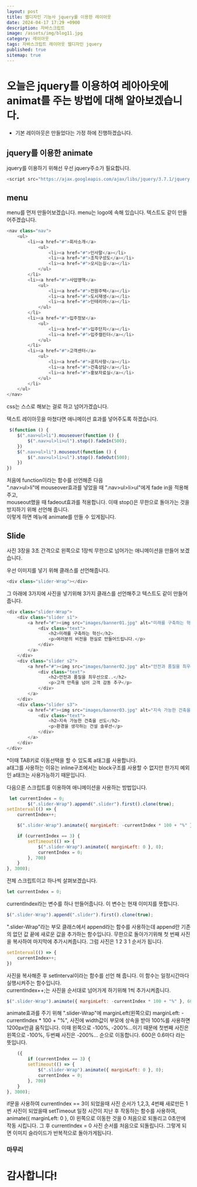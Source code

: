 ```yaml
---
layout: post
title: 웹디자인 기능사 jquery를 이용한 레이아웃
date: 2024-04-17 17:29 +0900
description: 자바스크립트
image: /assets/img/blog11.jpg
category: 레이아웃 
tags: 자바스크립트 레이아웃 웹디자인 jquery
published: true
sitemap: true
---
```



# 오늘은 jquery를 이용하여 레아아웃에 animat를 주는 방법에 대해 알아보겠습니다.
* 기본 레이아웃은 만들었다는 가정 하에 진행하겠습니다.

## jquery를 이용한 animate
jquery를 이용하기 위해선 우선 jquery주소가 필요합니다.
````javascript
<script src="https://ajax.googleapis.com/ajax/libs/jquery/3.7.1/jquery.min.js"></script>
````
## menu
menu를 먼저 만들어보겠습니다.
menu는 logo에 속해 있습니다. 텍스트도 같이 만들어주겠습니다.
````javascript
<nav class="nav">
    <ul>
        <li><a href="#">회사소개</a>
            <ul>
                <li><a href="#">인사말</a></li>
                <li><a href="#">조직구성도</a></li>
                <li><a href="#">오시는길</a></li>
            </ul>
        </li>
        <li><a href="#">사업영역</a>
            <ul>
                <li><a href="#">전원주택</a></li>
                <li><a href="#">도시재생</a></li>
                <li><a href="#">인테리어</a></li>
            </ul>
        </li>
        <li><a href="#">입주정보</a>
            <ul>
                <li><a href="#">입주단지</a></li>
                <li><a href="#">입주캘린더</a></li>
            </ul>
        </li>
        <li><a href="#">고객센터</a>
            <ul>
                <li><a href="#">공지사항</a></li>
                <li><a href="#">건축상담</a></li>
                <li><a href="#">홍보자료실</a></li>
            </ul>
        </li>
    </ul>
</nav>
````
css는 스스로 해보는 걸로 하고 넘어가겠습니다.

텍스트 레이아웃을 마쳤다면 애니메이션 효과를 넣어주도록 하겠습니다.
````javascript
 $(function () {
    $(".nav>ul>li").mouseover(function () {
        $(".nav>ul>li>ul").stop().fadeIn(500);
    })
    $(".nav>ul>li").mouseout(function () {
        $(".nav>ul>li>ul").stop().fadeOut(500);
    })
})
````
처음에 function이라는 함수를 선언해준 다음<br> ".nav>ul>li"에 mouseover효과를 넣었을 때 ".nav>ul>li>ul"에게 fade in을 적용해주고,<br> mouseout했을 때 fadeout효과를 적용합니다.
이때 stop()은 무한으로 돌아가는 것을 방지하기 위해 선언해 줍니다.<br>
이렇게 하면 메뉴에 animate를 만들 수 있게됩니다.

## Slide
사진 3장을 3초 간격으로 왼쪽으로 1장씩 무한으로 넘어가는 애니메이션을 만들어 보겠습니다.

우선 이미지를 넣기 위해 클래스를 선언해줍니다.
````javascript
<div class="slider-Wrap"></div>
````
그 아래에 3가지에 사진을 넣기위해 3가지 클래스를 선언해주고 텍스트도 같이 만들어줍니다.
````javascript
<div class="slider-Wrap">
    <div class="slider s1">
        <a href="#"><img src="images/banner01.jpg" alt="미래를 구축하는 혁신">
            <div class="text">
                <h2>미래를 구축하는 혁신</h2>
                <p>여러분의 비전을 현실로 만들어드립니다.</p>
            </div>
        </a>
    </div>
    <div class="slider s2">
        <a href="#"><img src="images/banner02.jpg" alt="안전과 품질을 최우선으로..">
            <div class="text">
                <h2>안전과 품질을 최우선으로..</h2>
                <p>고객 만족을 넘어 고객 감동 추구</p>
            </div>
        </a>
    </div>
    <div class="slider s3">
        <a href="#"><img src="images/banner03.jpg" alt="지속 가능한 건축을 선도">
            <div class="text">
                <h2>지속 가능한 건축을 선도</h2>
                <p>환경을 생각하는 건설 솔루션</p>
            </div>
        </a>
    </div>
</div>
````
*이때 TAB키로 이동선택을 할 수 있도록 a태그를 사용합니다.<br>a태그를 사용하는 이유는 inline구조에서는 block구조를 사용할 수 없지만 한가지 예외인 a태크는 사용가능하기 때문입니다.

다음으론 스크립트를 이용하여 애니메이션을 사용하는 방법입니다.
````javascript
 let currentIndex = 0;
        $(".slider-Wrap").append(".slider").first().clone(true);
setInterval(() => {
    currentIndex++;

    $(".slider-Wrap").animate({ marginLeft: -currentIndex * 100 + "%" }, 600)

    if (currentIndex == 3) {
        setTimeout(() => {
            $(".slider-Wrap").animate({ marginLeft: 0 }, 0);
            currentIndex = 0;
        }, 700)
    }
}, 3000);
````
전체 스크립트이고 하나씩 살펴보겠습니다.

````javascript           
let currentIndex = 0;
````
currentIndex라는 변수를 하나 만들어줍니다. 이 변수는 현재 이미지를 뜻합니다.

````javascript
$(".slider-Wrap").append(".slider").first().clone(true);
````
".slider-Wrap"라는 부모 클래스에서 append라는 함수를 사용하는데 append란 기존의 없던 값 끝에 새로운 값을 추가하는 함수입니다. 무한으로 돌아가기위해
첫 번째 사진을 복사하여 마지막에 추가시켜줍니다. 그럼 사진은 1 2 3 1 순서가 됩니다.
````javascript
setInterval(() => {
    currentIndex++;
})
````
사진을 복사해준 후 setInterval이라는 함수를 선언 해 줍니다. 이 함수는 일정시간마다 실행시켜주는 함수입니다.<br>
currentIndex++;는 사진을 순서대로 넘어가게 하기위해 1씩 추가시켜줍니다.<br>

````javascript
$(".slider-Wrap").animate({ marginLeft: -currentIndex * 100 + "%" }, 600)
````
animate효과를 주기 위해 ".slider-Wrap"에 marginLeft(왼쪽으로) marginLeft: -currentIndex * 100 + "%", 사진에 width값이 
부모에 상속을 받아 100%를 사용하면 1200px만큼 움직입니다. 이때 왼쪽으로 -100%, -200%...이기 때문에 첫번째 사진은 왼쪽으로 -100%, 두번째 사진은 -200%... 순으로 이동합니다. 600은 0.6마다 라는 뜻입니다.
````javascript
    ({
        if (currentIndex == 3) {
        setTimeout(() => {
            $(".slider-Wrap").animate({ marginLeft: 0 }, 0);
            currentIndex = 0;
        }, 700)
    }
}, 3000);
````
if문을 사용하여 currentIndex == 3이 되었을때 사진 순서가 1,2,3, 4번째 새로만든 1번 사진이 되었을때 setTimeout 일정 시간이 지난 후 작동하는 함수를 사용하여, animate({ marginLeft: 0 }, 0) 왼쪽으로 이동한 것을 0 처음으로 되돌리고 0초만에 작동 시킵니다.
그 후 currentIndex = 0 사진 순서를 처음으로 되돌립니다. 그렇게 되면 이미지 슬라이드가 반복적으로 돌아가게됩니다.
### 마무리


# 감사합니다!
